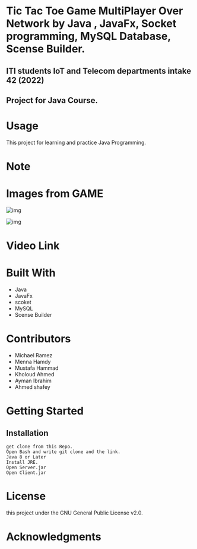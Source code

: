# Tic Tac Toe Game MultiPlayer Over Network by Java , JavaFx, Socket programming, MySQL Database, Scense Builder.
## ITI students IoT and Telecom departments intake 42 (2022)
## Project for Java Course.


# Usage
This project for learning and practice Java Programming.

# Note


# Images from GAME

![img](https://drive.google.com/uc?export=view&id=1kI_8wtLm3D91vODMtBmZdz3Eek5rPw12)

![img](https://drive.google.com/uc?export=view&id=181ntX2qjlKegv2XvMsJZSYFo4LTINpvz)






# Video Link 


# Built With
- Java
- JavaFx
- scoket
- MySQL
- Scense Builder

# Contributors
- Michael Ramez
- Menna Hamdy
- Mustafa Hammad
- Kholoud Ahmed
- Ayman Ibrahim
- Ahmed shafey

# Getting Started
## Installation
```
get clone from this Repo.
Open Bash and write git clone and the link.
Java 8 or Later
Install JRE.
Open Server.jar
Open Client.jar
```

# License
this project under the GNU General Public License v2.0.

# Acknowledgments



